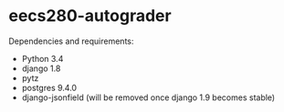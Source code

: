 # eecs280-autograder

Dependencies and requirements:
- Python 3.4
- django 1.8
- pytz
- postgres 9.4.0
- django-jsonfield (will be removed once django 1.9 becomes stable)
